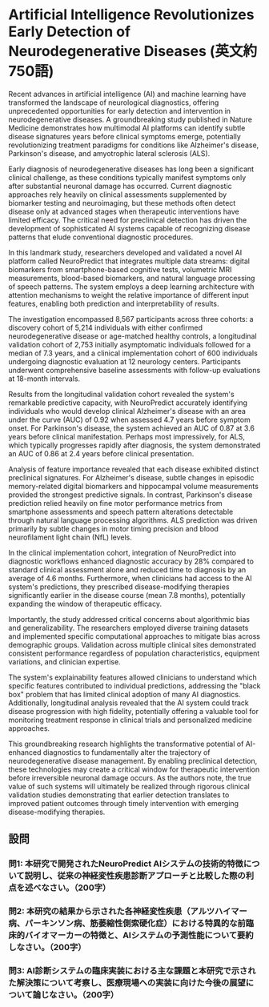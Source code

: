 # Artificial Intelligence Revolutionizes Early Detection of Neurodegenerative Diseases (英文約750語)

Recent advances in artificial intelligence (AI) and machine learning have transformed the landscape of neurological diagnostics, offering unprecedented opportunities for early detection and intervention in neurodegenerative diseases. A groundbreaking study published in Nature Medicine demonstrates how multimodal AI platforms can identify subtle disease signatures years before clinical symptoms emerge, potentially revolutionizing treatment paradigms for conditions like Alzheimer's disease, Parkinson's disease, and amyotrophic lateral sclerosis (ALS).

Early diagnosis of neurodegenerative diseases has long been a significant clinical challenge, as these conditions typically manifest symptoms only after substantial neuronal damage has occurred. Current diagnostic approaches rely heavily on clinical assessments supplemented by biomarker testing and neuroimaging, but these methods often detect disease only at advanced stages when therapeutic interventions have limited efficacy. The critical need for preclinical detection has driven the development of sophisticated AI systems capable of recognizing disease patterns that elude conventional diagnostic procedures.

In this landmark study, researchers developed and validated a novel AI platform called NeuroPredict that integrates multiple data streams: digital biomarkers from smartphone-based cognitive tests, volumetric MRI measurements, blood-based biomarkers, and natural language processing of speech patterns. The system employs a deep learning architecture with attention mechanisms to weight the relative importance of different input features, enabling both prediction and interpretability of results.

The investigation encompassed 8,567 participants across three cohorts: a discovery cohort of 5,214 individuals with either confirmed neurodegenerative disease or age-matched healthy controls, a longitudinal validation cohort of 2,753 initially asymptomatic individuals followed for a median of 7.3 years, and a clinical implementation cohort of 600 individuals undergoing diagnostic evaluation at 12 neurology centers. Participants underwent comprehensive baseline assessments with follow-up evaluations at 18-month intervals.

Results from the longitudinal validation cohort revealed the system's remarkable predictive capacity, with NeuroPredict accurately identifying individuals who would develop clinical Alzheimer's disease with an area under the curve (AUC) of 0.92 when assessed 4.7 years before symptom onset. For Parkinson's disease, the system achieved an AUC of 0.87 at 3.6 years before clinical manifestation. Perhaps most impressively, for ALS, which typically progresses rapidly after diagnosis, the system demonstrated an AUC of 0.86 at 2.4 years before clinical presentation.

Analysis of feature importance revealed that each disease exhibited distinct preclinical signatures. For Alzheimer's disease, subtle changes in episodic memory-related digital biomarkers and hippocampal volume measurements provided the strongest predictive signals. In contrast, Parkinson's disease prediction relied heavily on fine motor performance metrics from smartphone assessments and speech pattern alterations detectable through natural language processing algorithms. ALS prediction was driven primarily by subtle changes in motor timing precision and blood neurofilament light chain (NfL) levels.

In the clinical implementation cohort, integration of NeuroPredict into diagnostic workflows enhanced diagnostic accuracy by 28% compared to standard clinical assessment alone and reduced time to diagnosis by an average of 4.6 months. Furthermore, when clinicians had access to the AI system's predictions, they prescribed disease-modifying therapies significantly earlier in the disease course (mean 7.8 months), potentially expanding the window of therapeutic efficacy.

Importantly, the study addressed critical concerns about algorithmic bias and generalizability. The researchers employed diverse training datasets and implemented specific computational approaches to mitigate bias across demographic groups. Validation across multiple clinical sites demonstrated consistent performance regardless of population characteristics, equipment variations, and clinician expertise.

The system's explainability features allowed clinicians to understand which specific features contributed to individual predictions, addressing the "black box" problem that has limited clinical adoption of many AI diagnostics. Additionally, longitudinal analysis revealed that the AI system could track disease progression with high fidelity, potentially offering a valuable tool for monitoring treatment response in clinical trials and personalized medicine approaches.

This groundbreaking research highlights the transformative potential of AI-enhanced diagnostics to fundamentally alter the trajectory of neurodegenerative disease management. By enabling preclinical detection, these technologies may create a critical window for therapeutic intervention before irreversible neuronal damage occurs. As the authors note, the true value of such systems will ultimately be realized through rigorous clinical validation studies demonstrating that earlier detection translates to improved patient outcomes through timely intervention with emerging disease-modifying therapies.

## 設問

### 問1: 本研究で開発されたNeuroPredict AIシステムの技術的特徴について説明し、従来の神経変性疾患診断アプローチと比較した際の利点を述べなさい。（200字）

### 問2: 本研究の結果から示された各神経変性疾患（アルツハイマー病、パーキンソン病、筋萎縮性側索硬化症）における特異的な前臨床的バイオマーカーの特徴と、AIシステムの予測性能について要約しなさい。（200字）

### 問3: AI診断システムの臨床実装における主な課題と本研究で示された解決策について考察し、医療現場への実装に向けた今後の展望について論じなさい。（200字） 